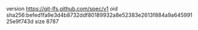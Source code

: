 version https://git-lfs.github.com/spec/v1
oid sha256:befed1fa9e3d4b8732ddf80189932a8e52383e2613f884a9a64599125e9f743d
size 8787
